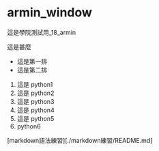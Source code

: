 # armin_window
這是學院測試用_18_armin

這是甚麼

- 這是第一排
- 這是第二排

1. 這是 python1
2. 這是 python2
3. 這是 python3
4. 這是 python4
5. 這是 python5
6. python6

[markdown語法練習][./markdown練習/README.md]
